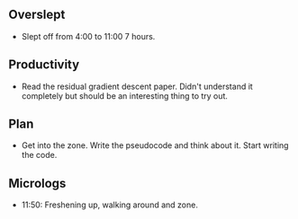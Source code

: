 ## Overslept
* Slept off from 4:00 to 11:00 7 hours.

## Productivity
* Read the residual gradient descent paper. Didn't understand it completely but should be an interesting thing to try out.

## Plan
* Get into the zone. Write the pseudocode and think about it. Start writing the code.

## Micrologs
* 11:50: Freshening up, walking around and zone.